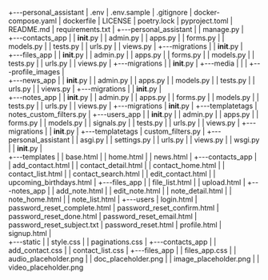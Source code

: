 +---personal_assistant
|   .env
|   .env.sample
|   .gitignore
|   docker-compose.yaml
|   dockerfile
|   LICENSE
|   poetry.lock
|   pyproject.toml
|   README.md
|   requirements.txt
|
+---personal_assistant
|   |   manage.py
|   
+---contacts_app
|   |   __init__.py
|   |   admin.py
|   |   apps.py
|   |   forms.py
|   |   models.py
|   |   tests.py
|   |   urls.py
|   |   views.py
|   +---migrations
|   |       __init__.py
|           
+---files_app
|   |   __init__.py
|   |   admin.py
|   |   apps.py
|   |   forms.py
|   |   models.py
|   |   tests.py
|   |   urls.py
|   |   views.py
|   +---migrations
|   |       __init__.py
| 
+---media
|   |
|   +---profile_images
|  
+---news_app
|   |   __init__.py
|   |   admin.py
|   |   apps.py
|   |   models.py
|   |   tests.py
|   |   urls.py
|   |   views.py
|   +---migrations
|   |       __init__.py
|           
+---notes_app
|   |   __init__.py
|   |   admin.py
|   |   apps.py
|   |   forms.py
|   |   models.py
|   |   tests.py
|   |   urls.py
|   |   views.py
|   +---migrations
|           __init__.py
|   +---templatetags
|       notes_custom_filters.py
|
+---users_app
|   |   __init__.py
|   |   admin.py
|   |   apps.py
|   |   forms.py
|   |   models.py
|   |   signals.py
|   |   tests.py
|   |   urls.py
|   |   views.py
|   +---migrations
|   |       __init__.py
|   +---templatetags
|       custom_filters.py
|
+---personal_assistant
|   |   asgi.py
|   |   settings.py
|   |   urls.py
|   |   views.py
|   |   wsgi.py
|   |   __init__.py
|   
+---templates
|   |   base.html
|   |   home.html
|   |   news.html
|   +---contacts_app
|   |       add_contact.html
|   |       contact_detail.html
|   |       contact_home.html
|   |       contact_list.html
|   |       contact_search.html
|   |       edit_contact.html
|   |       upcoming_birthdays.html
|   +---files_app
|   |       file_list.html
|   |       upload.html
|   +---notes_app
|   |       add_note.html
|   |       edit_note.html
|   |       note_detail.html
|   |       note_home.html
|   |       note_list.html
|   +---users
|           login.html
|           password_reset_complete.html
|           password_reset_confirm.html
|           password_reset_done.html
|           password_reset_email.html
|           password_reset_subject.txt
|           password_reset.html
|           profile.html
|           signup.html
|           
+---static
|   |   style.css
|   |   paginations.css
|   +---contacts_app
|   |       add_contact.css
|   |       contact_list.css
|   +---files_app
|   |       files_app.css
|   |       audio_placeholder.png
|   |       doc_placeholder.png
|   |       image_placeholder.png
|   |       video_placeholder.png
